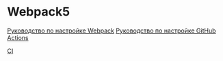 # Webpack5

[Руководство по настройке Webpack](https://webpack.js.org/guides/)
[Руководство по настройке GitHub Actions](https://docs.github.com/en/actions/quickstart)

[CI](https://github.com/757-art/ahj_workflow/actions/workflows/web.yml/badge.svg)